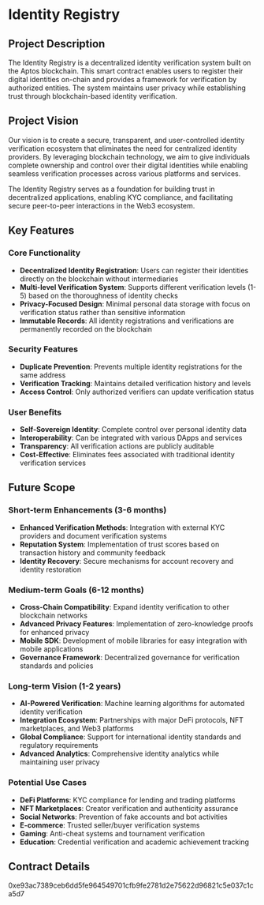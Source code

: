# Identity Registry

## Project Description

The Identity Registry is a decentralized identity verification system built on the Aptos blockchain. This smart contract enables users to register their digital identities on-chain and provides a framework for verification by authorized entities. The system maintains user privacy while establishing trust through blockchain-based identity verification.

## Project Vision

Our vision is to create a secure, transparent, and user-controlled identity verification ecosystem that eliminates the need for centralized identity providers. By leveraging blockchain technology, we aim to give individuals complete ownership and control over their digital identities while enabling seamless verification processes across various platforms and services.

The Identity Registry serves as a foundation for building trust in decentralized applications, enabling KYC compliance, and facilitating secure peer-to-peer interactions in the Web3 ecosystem.

## Key Features

### Core Functionality
- **Decentralized Identity Registration**: Users can register their identities directly on the blockchain without intermediaries
- **Multi-level Verification System**: Supports different verification levels (1-5) based on the thoroughness of identity checks
- **Privacy-Focused Design**: Minimal personal data storage with focus on verification status rather than sensitive information
- **Immutable Records**: All identity registrations and verifications are permanently recorded on the blockchain

### Security Features
- **Duplicate Prevention**: Prevents multiple identity registrations for the same address
- **Verification Tracking**: Maintains detailed verification history and levels
- **Access Control**: Only authorized verifiers can update verification status

### User Benefits
- **Self-Sovereign Identity**: Complete control over personal identity data
- **Interoperability**: Can be integrated with various DApps and services
- **Transparency**: All verification actions are publicly auditable
- **Cost-Effective**: Eliminates fees associated with traditional identity verification services

## Future Scope

### Short-term Enhancements (3-6 months)
- **Enhanced Verification Methods**: Integration with external KYC providers and document verification systems
- **Reputation System**: Implementation of trust scores based on transaction history and community feedback
- **Identity Recovery**: Secure mechanisms for account recovery and identity restoration

### Medium-term Goals (6-12 months)
- **Cross-Chain Compatibility**: Expand identity verification to other blockchain networks
- **Advanced Privacy Features**: Implementation of zero-knowledge proofs for enhanced privacy
- **Mobile SDK**: Development of mobile libraries for easy integration with mobile applications
- **Governance Framework**: Decentralized governance for verification standards and policies

### Long-term Vision (1-2 years)
- **AI-Powered Verification**: Machine learning algorithms for automated identity verification
- **Integration Ecosystem**: Partnerships with major DeFi protocols, NFT marketplaces, and Web3 platforms
- **Global Compliance**: Support for international identity standards and regulatory requirements
- **Advanced Analytics**: Comprehensive identity analytics while maintaining user privacy

### Potential Use Cases
- **DeFi Platforms**: KYC compliance for lending and trading platforms
- **NFT Marketplaces**: Creator verification and authenticity assurance
- **Social Networks**: Prevention of fake accounts and bot activities
- **E-commerce**: Trusted seller/buyer verification systems
- **Gaming**: Anti-cheat systems and tournament verification
- **Education**: Credential verification and academic achievement tracking

## Contract Details

0xe93ac7389ceb6dd5fe964549701cfb9fe2781d2e75622d96821c5e037c1ca5d7


